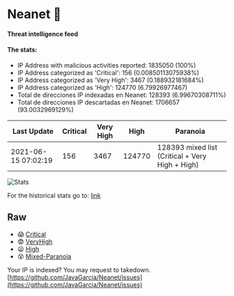 # Neanet :hocho:
#### Threat intelligence feed
#### The stats:

- IP Address with malicious activities reported: 1835050 (100%)
- IP Address categorized as 'Critical':  156 (0.00850113075938%)
- IP Address categorized as 'Very High':  3467 (0.188932181684%)
- IP Address categorized as 'High':  124770 (6.79926977467)
- Total de direcciones IP indexadas en Neanet:  128393 (6.99670308711%)
- Total de direcciones IP descartadas en Neanet:  1706657 (93.0032969129%)

| Last Update | Critical | Very High | High | Paranoia |
| --- | --- | --- | --- | --- |
| 2021-06-15 07:02:19 | 156 | 3467 | 124770 | 128393 mixed list (Critical + Very High + High)|

![Stats](https://docs.google.com/spreadsheets/d/e/2PACX-1vSnaNMIXVabIpDJjufMlzH7poXnshF3mgd8Is1g9ytUEzVsP5my4Trn8f-xkoLLQ38xpL3HtmUexLo6/pubchart?oid=501124687&format=image)

For the historical stats go to: [link](/stats.csv)
## Raw
- :scream: [Critical](https://raw.githubusercontent.com/JavaGarcia/Neanet/master/blacklists/neanet_critical.txt)
- :fearful: [VeryHigh](https://raw.githubusercontent.com/JavaGarcia/Neanet/master/blacklists/neanet_veryHigh.txtt)
- :frowning: [High](https://raw.githubusercontent.com/JavaGarcia/Neanet/master/blacklists/neanet_high.txt)
- :dizzy_face: [Mixed-Paranoia](https://raw.githubusercontent.com/JavaGarcia/Neanet/master/blacklists/neanet_all.txt)


Your IP is indexed? You may request to takedown. [https://github.com/JavaGarcia/Neanet/issues](https://github.com/JavaGarcia/Neanet/issues)



















































































































































































































































































































































































































































































































































































































































































































































































































































































































































































































































































































































































































































































































































































































































































































































































































































































































































































































































































































































































































































































































































































































































































































































































































































































































































































































































































































































































































































































































































































































































































































































































































































































































































































































































































































































































































































































































































































































































































































































































































































































































































































































































































































































































































































































































































































































































































































































































































































































































































































































































































































































































































































































































































































































































































































































































































































































































































































































































































































































































































































































































































































































































































































































































































































































































































































































































































































































































































































































































































































































































































































































































































